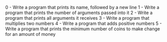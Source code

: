 0 - Write a program that prints its name, followed by a new line
1 - Write a program that prints the number of arguments passed into it
2 - Write a program that prints all arguments it receives
3 - Write a program that multiplies two numbers
4 - Write a program that adds positive numbers
5 - Write a program that prints the minimum number of coins to make change for an amount of money
